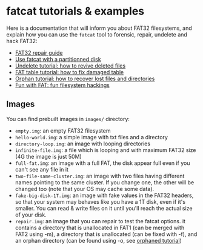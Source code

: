 # fatcat tutorials & examples

Here is a documentation that will inform you about FAT32 filesystems,
and explain how you can use the `fatcat` tool to forensic, repair,
undelete and hack FAT32:

* [FAT32 repair guide](repair.md)
* [Use fatcat with a partitionned disk](partition.md)
* [Undelete tutorial: how to revive deleted files](undelete.md)
* [FAT table tutorial: how to fix damaged table](fat.md)
* [Orphan tutorial: how to recover lost files and directories](orphan.md)
* [Fun with FAT: fun filesystem hackings](fun-with-fat.md)

## Images

You can find prebuilt images in `images/` directory:

* `empty.img`: an empty FAT32 filesystem
* `hello-world.img`: a simple image with txt files and a directory
* `directory-loop.img`: an image with looping directories
* `infinite-file.img`: a file which is looping and with maximum FAT32 size
  (4G the image is just 50M)
* `full-fat.img`: an image with a full FAT, the disk appear full even
  if you can't see any file in it
* `two-file-same-cluster.img`: an image with two files having different
  names pointing to the same cluster. If you change one, the other will be
  changed too (note that your OS may cache some data).
* `fake-big-disk-1T.img`: an image with fake values in the FAT32 headers,
  so that your system may behaves like you have a 1T disk, even if it's smaller.
  You can read & write files on it until you'll reach the actual size of your
  disk.
* `repair.img`: an image that you can repair to test the fatcat options. it contains
  a directory that is unallocated in FAT1 (can be merged with FAT2 using -m), a directory that
  is unallocated (can be fixed with -f), and an orphan directory (can be found using -o,
  see [orphaned tutorial](orphan.md))

